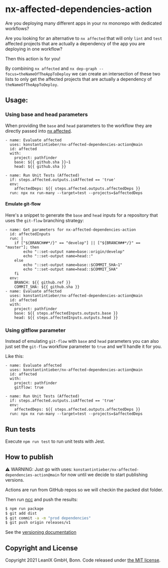 # nx-affected-dependencies-action

Are you deploying many different apps in your nx monorepo with dedicated workflows?

Are you looking for an alternative to `nx affected` that will only `lint` and `test` affected projects that are actually a dependency of the app you are deploying in one workflow?

Then this action is for you!

By combining `nx affected` and `nx dep-graph --focus=theNameOfTheAppToDeploy` we can create an intersection of these two lists to only get the affected projects that are actually a dependency of `theNameOfTheAppToDeploy`.

## Usage:

### Using base and head parameters

When providing the `base` and `head` parameters to the workflow they are directly passed into [nx affected](https://nx.dev/l/r/cli/affected).

```
- name: Evaluate affected
  uses: konstantintieber/nx-affected-dependencies-action@main
  id: affected
  with:
    project: pathfinder
    base: ${{ github.sha }}~1
    head: ${{ github.sha }}

- name: Run Unit Tests (Affected)
  if: steps.affected.outputs.isAffected == 'true'
  env:
    affectedDeps: ${{ steps.affected.outputs.affectedDeps }}
  run: npx nx run-many --target=test --projects=$affectedDeps
```

#### Emulate git-flow

Here's a snippet to generate the `base` and `head` inputs for a repository that uses the `git-flow` branching strategy:
```
- name: Get parameters for nx-affected-dependencies-action
  id: affectedInputs
  run: |
    if ["${BRANCH##*/}" == "develop"] || ["${BRANCH##*/}" == "master"]; then
        echo "::set-output name=base::origin/develop"
        echo "::set-output name=head::"
    else
        echo "::set-output name=base::$COMMIT_SHA~1"
        echo "::set-output name=head::$COMMIT_SHA"
    fi
  env:
    BRANCH: ${{ github.ref }}
    COMMIT_SHA: ${{ github.sha }}
- name: Evaluate affected
  uses: konstantintieber/nx-affected-dependencies-action@main
  id: affected
  with:
    project: pathfinder
    base: ${{ steps.affectedInputs.outputs.base }}
    head: ${{ steps.affectedInputs.outputs.head }}
```

### Using gitflow parameter

Instead of emulating `git-flow` with `base` and `head` parameters you can also just set the `git-flow` workflow parameter to `true` and we'll handle it for you.

Like this:
```
- name: Evaluate affected
  uses: konstantintieber/nx-affected-dependencies-action@main
  id: affected
  with:
    project: pathfinder
    gitflow: true

- name: Run Unit Tests (Affected)
  if: steps.affected.outputs.isAffected == 'true'
  env:
    affectedDeps: ${{ steps.affected.outputs.affectedDeps }}
  run: npx nx run-many --target=test --projects=$affectedDeps
```

## Run tests

Execute `npm run test` to run unit tests with Jest.

## How to publish

⚠️ WARNING: Just go with uses: `konstantintieber/nx-affected-dependencies-action@main` for now until we decide to start publishing versions.

Actions are run from GitHub repos so we will checkin the packed dist folder. 

Then run [ncc](https://github.com/zeit/ncc) and push the results:
```bash
$ npm run package
$ git add dist
$ git commit -a -m "prod dependencies"
$ git push origin releases/v1
```

See the [versioning documentation](https://github.com/actions/toolkit/blob/master/docs/action-versioning.md)

## Copyright and License

Copyright 2021 LeanIX GmbH, Bonn. Code released under [the MIT license](LICENSE).